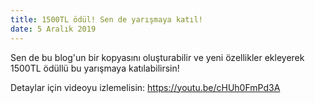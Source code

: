```yaml
---
title: 1500TL ödül! Sen de yarışmaya katıl!
date: 5 Aralık 2019
---
```

Sen de bu blog'un bir kopyasını oluşturabilir ve yeni özellikler ekleyerek 1500TL ödüllü bu yarışmaya katılabilirsin!

Detaylar için videoyu izlemelisin:
https://youtu.be/cHUh0FmPd3A

